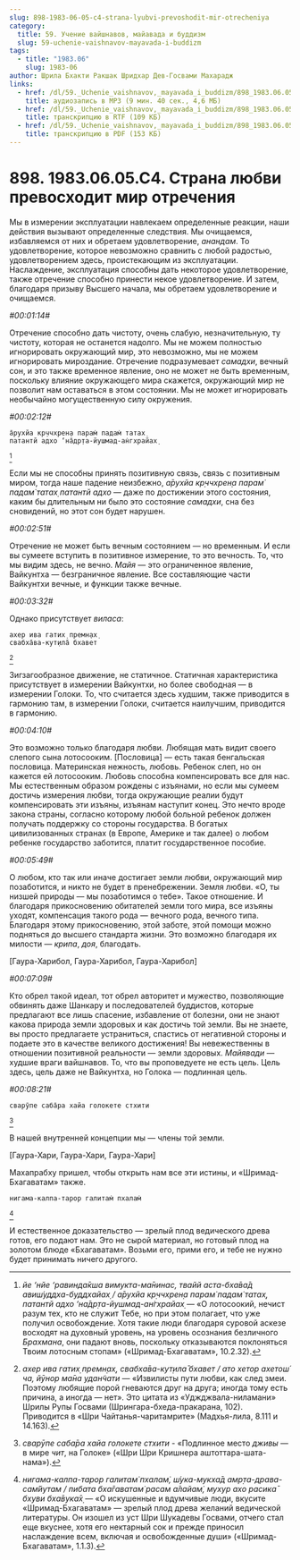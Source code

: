 ```yaml
---
slug: 898-1983-06-05-c4-strana-lyubvi-prevoshodit-mir-otrecheniya
category:
  title: 59. Учение вайшнавов, майавада и буддизм
  slug: 59-uchenie-vaishnavov-mayavada-i-buddizm
tags:
  - title: "1983.06"
    slug: 1983-06
author: Шрила Бхакти Ракшак Шридхар Дев-Госвами Махарадж
links:
  - href: /dl/59._Uchenie_vaishnavov,_mayavada_i_buddizm/898_1983.06.05.C4_SridharMj_Strana_lubvi_prevoshodit_mir_otrecheniya.mp3
    title: аудиозапись в MP3 (9 мин. 40 сек., 4,6 МБ)
  - href: /dl/59._Uchenie_vaishnavov,_mayavada_i_buddizm/898_1983.06.05.C4_SridharMj_Strana_lubvi_prevoshodit_mir_otrecheniya.rtf
    title: транскрипцию в RTF (109 КБ)
  - href: /dl/59._Uchenie_vaishnavov,_mayavada_i_buddizm/898_1983.06.05.C4_SridharMj_Strana_lubvi_prevoshodit_mir_otrecheniya.pdf
    title: транскрипцию в PDF (153 КБ)
---
```


# 898. 1983.06.05.C4. Страна любви превосходит мир отречения

Мы в измерении эксплуатации навлекаем определенные реакции, наши действия вызывают определенные следствия. Мы очищаемся, избавляемся от них и обретаем удовлетворение, *анандам*. То удовлетворение, которое невозможно сравнить с любой радостью, удовлетворением здесь, проистекающим из эксплуатации. Наслаждение, эксплуатация способны дать некоторое удовлетворение, также отречение способно принести некое удовлетворение. И затем, благодаря призыву Высшего начала, мы обретаем удовлетворение и очищаемся.

*#00:01:14#*

Отречение способно дать чистоту, очень слабую, незначительную, ту чистоту, которая не останется надолго. Мы не можем полностью игнорировать окружающий мир, это невозможно, мы не можем игнорировать мироздание. Отречение подразумевает *самадхи*, вечный сон, и это также временное явление, оно не может не быть временным, поскольку влияние окружающего мира скажется, окружающий мир не позволит нам оставаться в этом состоянии. Мы не может игнорировать необычайно могущественную силу окружения.

*#00:02:12#*

    а̄рухйа кр̣ччхрен̣а парам̇ падам̇ татах̣
    патантй адхо ‘на̄др̣та-йушмад-ан̇гхрайах̣
[^_ftn1]

Если мы не способны принять позитивную связь, связь с позитивным миром, тогда наше падение неизбежно, *а̄рухйа кр̣ччхрен̣а парам̇ падам̇ татах̣ патантй адхо* — даже по достижении этого состояния, каким бы длительным ни было это состояние *самадхи*, сна без сновидений, но этот сон будет нарушен.

*#00:02:51#*

Отречение не может быть вечным состоянием — но временным. И если вы сумеете вступить в позитивное измерение, то это вечность. То, что мы видим здесь, не вечно. *Майя* — это ограниченное явление, Вайкунтха — безграничное явление. Все составляющие части Вайкунтхи вечные, и функции также вечные.

*#00:03:32#*

Однако присутствует *виласа*:

    ахер ива гатих̣ премн̣ах̣
    свабха̄ва-кут̣ила̄ бхавет
[^_ftn2]

Зигзагообразное движение, не статичное. Статичная характеристика присутствует в измерении Вайкунтхи, но более свободная — в измерении Голоки. То, что считается здесь худшим, также приводится в гармонию там, в измерении Голоки, считается наилучшим, приводится в гармонию.

*#00:04:10#*

Это возможно только благодаря любви. Любящая мать видит своего слепого сына лотосооким. [Пословица] — есть такая бенгальская пословица. Материнская нежность, любовь. Ребенок слеп, но он кажется ей лотосооким. Любовь способна компенсировать все для нас. Мы естественным образом рождены с изъянами, но если мы сумеем достичь измерения любви, тогда окружающие реалии будут компенсировать эти изъяны, изъянам наступит конец. Это нечто вроде закона страны, согласно которому любой больной ребенок должен получать поддержку со стороны государства. В богатых цивилизованных странах (в Европе, Америке и так далее) о любом ребенке государство заботится, платит государственное пособие.

*#00:05:49#*

О любом, кто так или иначе достигает земли любви, окружающий мир позаботится, и никто не будет в пренебрежении. Земля любви. «О, ты низшей природы — мы позаботимся о тебе». Такое отношение. И благодаря прикосновению обитателей земли того мира, все изъяны уходят, компенсация такого рода — вечного рода, вечного типа. Благодаря этому прикосновению, этой заботе, этой помощи можно подняться до высшего стандарта жизни. Это возможно благодаря их милости — *крипа*, *доя*, благодать.

[Гаура-Харибол, Гаура-Харибол, Гаура-Харибол]

*#00:07:09#*

Кто обрел такой идеал, тот обрел авторитет и мужество, позволяющие обвинять даже Шанкару и последователей буддистов, которые предлагают все лишь спасение, избавление от болезни, они не знают какова природа земли здоровых и как достичь той земли. Вы не знаете, вы просто предлагаете устраниться, спастись от негативной стороны и подаете это в качестве великого достижения! Вы невежественны в отношении позитивной реальности — земли здоровых. *Майявади* — худшие враги вайшнавов. То, что вы проповедуете не есть цель. Цель здесь, цель даже не Вайкунтха, но Голока — подлинная цель.

*#00:08:21#*

    сварӯпе саба̄ра хайа голокете стхити
[^_ftn3]

В нашей внутренней концепции мы — члены той земли.

[Гаура-Хари, Гаура-Хари, Гаура-Хари]

Махапрабху пришел, чтобы открыть нам все эти истины, и «Шримад-Бхагаватам» также.

    нигама-калпа-тарор галитам̇ пхалам̇
[^_ftn4]

И естественное доказательство — зрелый плод ведического древа готов, его подают нам. Это не сырой материал, но готовый плод на золотом блюде «Бхагаватам». Возьми его, прими его, и тебе не нужно будет принимать ничего другого.



[^_ftn1]: *йе ‘нйе ‘равинда̄кша вимукта-ма̄нинас, твайй аста-бха̄ва̄д авиш́уддха-буддхайах̣ / а̄рухйа кр̣ччхрен̣а парам̇ падам̇ татах̣, патантй адхо ‘на̄др̣та-йушмад-ан̇гхрайах̣* — «О лотосоокий, нечист разум тех, кто не служит Тебе, но при этом полагает, что уже получил освобождение. Хотя такие люди благодаря суровой аскезе восходят на духовный уровень, на уровень осознания безличного *Брахмана*, они падают вновь, поскольку отказываются поклоняться Твоим лотосным стопам» («Шримад-Бхагаватам», 10.2.32).

[^_ftn2]: *ахер ива гатих̣ премн̣ах̣, свабха̄ва-кут̣ила̄ бхавет / ато хетор ахетош́ ча, йӯнор ма̄на удан̃чати* — «Извилисты пути любви, как след змеи. Поэтому любящие порой гневаются друг на друга; иногда тому есть причина, а иногда — нет». Это цитата из «Уджджвала-ниламани» Шрилы Рупы Госвами (Шрингара-бхеда-пракарана, 102). Приводится в «Шри Чайтанья-чаритамрите» (Мадхья-лила, 8.111 и 14.163).

[^_ftn3]: *сварӯпе саба̄ра хайа голокете стхити* - «Подлинное место *дживы* — в мире *чит*, на Голоке» («Шри Шри Кришнера аштоттара-шата-нама»).

[^_ftn4]: *нигама-калпа-тарор галитам̇ пхалам̇, ш́ука-мукха̄д амр̣та-драва-сам̇йутам / пибата бха̄гаватам̇ расам а̄лайам̇, мухур ахо расика̄ бхуви бха̄вука̄х̣* — «О искушенные и вдумчивые люди, вкусите «Шримад-Бхагаватам» — зрелый плод древа желаний ведической литературы. Он изошел из уст Шри Шукадевы Госвами, отчего стал еще вкуснее, хотя его нектарный сок и прежде приносил наслаждение всем, включая и освобожденные души» («Шримад-Бхагаватам», 1.1.3).


